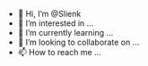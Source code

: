 - 👋 Hi, I’m @Slienk
- 👀 I’m interested in ...
- 🌱 I’m currently learning ...
- 💞️ I’m looking to collaborate on ...
- 📫 How to reach me ...

<!---
Slienk/Slienk is a ✨ special ✨ repository because its `README.md` (this file) appears on your GitHub profile.
You can click the Preview link to take a look at your changes.
--->
